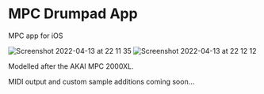 # MPC Drumpad App

MPC app for iOS

![Screenshot 2022-04-13 at 22 11 35](https://user-images.githubusercontent.com/52933914/163271200-9a1282aa-aa22-4169-b50d-583d41e3282d.png)
![Screenshot 2022-04-13 at 22 12 12](https://user-images.githubusercontent.com/52933914/163271206-ef060ea8-185d-4e6a-b0f5-4cf7b128e0f0.png)

Modelled after the AKAI MPC 2000XL. 

MIDI output and custom sample additions coming soon...
